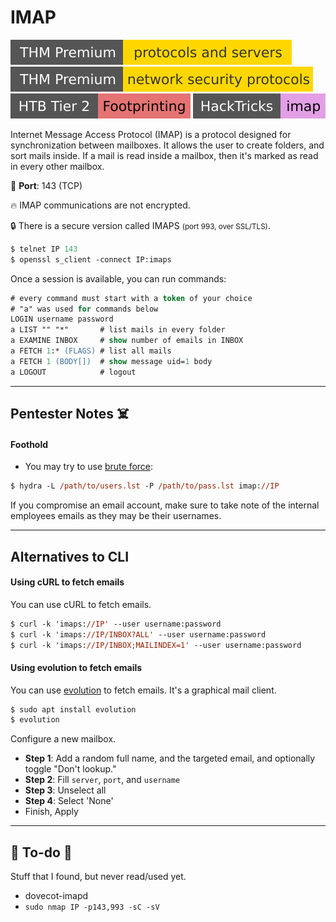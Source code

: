 # IMAP

[![protocolsandservers](../../../cybersecurity/_badges/thmp/protocolsandservers.svg)](https://tryhackme.com/room/protocolsandservers)
[![networksecurityprotocols](../../../cybersecurity/_badges/thmp/networksecurityprotocols.svg)](https://tryhackme.com/room/networksecurityprotocols)
[![footprinting](../../../cybersecurity/_badges/htb/footprinting.svg)](https://academy.hackthebox.com/course/preview/footprinting)
[![imap](../../../cybersecurity/_badges/hacktricks/imap.svg)](https://book.hacktricks.xyz/network-services-pentesting/pentesting-imap)

<div class="row row-cols-lg-2"><div>

Internet Message Access Protocol (IMAP) is a protocol designed for synchronization between mailboxes. It allows the user to create folders, and sort mails inside. If a mail is read inside a mailbox, then it's marked as read in every other mailbox.

🐊️ **Port**: 143 (TCP)

🔥 IMAP communications are not encrypted.

🔒 There is a secure version called IMAPS <small>(port 993, over SSL/TLS)</small>.
</div><div>

```ps
$ telnet IP 143
$ openssl s_client -connect IP:imaps
```

Once a session is available, you can run commands:

```ps
# every command must start with a token of your choice
# "a" was used for commands below
LOGIN username password
a LIST "" "*"       # list mails in every folder
a EXAMINE INBOX     # show number of emails in INBOX
a FETCH 1:* (FLAGS) # list all mails
a FETCH 1 (BODY[])  # show message uid=1 body
a LOGOUT            # logout
```
</div></div>

<hr class="sep-both">

## Pentester Notes ☠️

<div class="row row-cols-lg-2"><div>

#### Foothold

* You may try to use [brute force](/cybersecurity/red-team/s2.discovery/techniques/network/auth.md):

```ps
$ hydra -L /path/to/users.lst -P /path/to/pass.lst imap://IP
```

If you compromise an email account, make sure to take note of the internal employees emails as they may be their usernames.
</div><div>
</div></div>

<hr class="sep-both">

## Alternatives to CLI

<div class="row row-cols-lg-2"><div>

#### Using cURL to fetch emails

You can use cURL to fetch emails.

```ps
$ curl -k 'imaps://IP' --user username:password
$ curl -k 'imaps://IP/INBOX?ALL' --user username:password
$ curl -k 'imaps://IP/INBOX;MAILINDEX=1' --user username:password
```
</div><div>

#### Using evolution to fetch emails

You can use [evolution](https://en.wikipedia.org/wiki/GNOME_Evolution) to fetch emails. It's a graphical mail client.

```ps
$ sudo apt install evolution
$ evolution
```

Configure a new mailbox.

* **Step 1**: Add a random full name, and the targeted email, and optionally toggle "Don't lookup."
* **Step 2**: Fill `server`, `port`, and `username`
* **Step 3**: Unselect all
* **Step 4**: Select 'None'
* Finish, Apply
</div></div>

<hr class="sep-both">

## 👻 To-do 👻

Stuff that I found, but never read/used yet.

<div class="row row-cols-lg-2"><div>

* dovecot-imapd
* `sudo nmap IP -p143,993 -sC -sV`
</div><div>
</div></div>